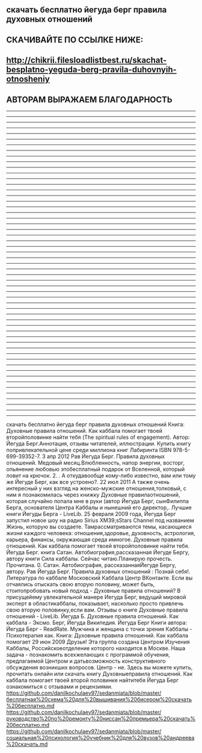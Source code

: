 скачать бесплатно йегуда берг правила духовных отношений
--------------------------------------------------
СКАЧИВАЙТЕ ПО ССЫЛКЕ НИЖЕ:
--------------------------------------------------
http://chikrii.filesloadlistbest.ru/skachat-besplatno-yeguda-berg-pravila-duhovnyih-otnosheniy
--------------------------------------------------
АВТОРАМ ВЫРАЖАЕМ БЛАГОДАРНОСТЬ
--------------------------------------------------
--------------------------------------------------
--------------------------------------------------
--------------------------------------------------
--------------------------------------------------
--------------------------------------------------
--------------------------------------------------
--------------------------------------------------
--------------------------------------------------
--------------------------------------------------
--------------------------------------------------
--------------------------------------------------
--------------------------------------------------
--------------------------------------------------
--------------------------------------------------
--------------------------------------------------
--------------------------------------------------
--------------------------------------------------
--------------------------------------------------
--------------------------------------------------
--------------------------------------------------
--------------------------------------------------
--------------------------------------------------
--------------------------------------------------
--------------------------------------------------
--------------------------------------------------
--------------------------------------------------
--------------------------------------------------
--------------------------------------------------
--------------------------------------------------
--------------------------------------------------
--------------------------------------------------
--------------------------------------------------
--------------------------------------------------
--------------------------------------------------
--------------------------------------------------
--------------------------------------------------
--------------------------------------------------
--------------------------------------------------
--------------------------------------------------
--------------------------------------------------
--------------------------------------------------
--------------------------------------------------
--------------------------------------------------
--------------------------------------------------
--------------------------------------------------
--------------------------------------------------
--------------------------------------------------
--------------------------------------------------
--------------------------------------------------
--------------------------------------------------
--------------------------------------------------
--------------------------------------------------
--------------------------------------------------
--------------------------------------------------
--------------------------------------------------
скачать бесплатно йегуда берг правила духовных отношений Книга: Духовные правила отношений. Как каббала помогает твоей второйполовинке найти тебя (The spiritual rules of engagement). Автор: Йегуда Берг.Аннотация, отзывы читателей, иллюстрации. Купить книгу попривлекательной цене среди миллиона книг Лабиринта  ISBN 978-5-699-39352-7. 3 апр 2012  Рав Йегуда Берг. Правила духовных отношений.  Медовый месяц.Влюбленность, напор энергии, восторг, опьянение любовью  этобесплатный подарок от Вселенной, который ловит на крючок. 2. . А откудавообще кому-либо известно, вам или тому же Йегуде Берг, как все устроено?. 22 июл 2011  А также очень интересный у них взгляд на женско-мужские отношения,толковый, с ним я познакомилась через книжку Духовные правилаотношений, которая случайно попала мне в руки (автор Йегуда Берг, сынФилиппа Берга, основателя Центра Каббалы и нынешний его директор,. Лучшие книги Йегуды Берга - LiveLib. 25 февраля 2009 года, Йегуда Берг запустил новое шоу на радио Sirius XM39;sStars Channel под названием Жизнь, которую вы создаете. Тамрассматриваются темы, касающиеся жизни каждого человека: отношения,здоровье, духовность, астрология, карьера, финансы, окружающая среда имногое. Духовные правила отношений. Как каббала помогает твоей второйполовинке найти тебя. Йегуда Берг. книга Сатан. Автобиография,рассказанная Йегуде Бергу, автору книги Сила каббалы. Сейчас читаю.Планирую прочесть. Прочитана. 0. Сатан. Автобиография, рассказаннаяЙегуде Бергу, автору. Рав Йегуда Берг. Правила духовных отношений : Познай себя!. Литература по каббале  Московский Каббала Центр  ВКонтакте. Если вы отчаялись отыскать свою вторую половину, может быть, стоитопробовать новый подход - Духовные правила отношений? В присущейему увлекательной манере Иегуда Берг, ведущий мировой эксперт в областикаббалы, показывает, насколько просто привлечь свою вторую половинку,если вам. Отзывы о книге Духовные правила отношений - LiveLib. Йегуда Б. Духовные правила отношений. Как каббала  - Эксмо. Берг, Йегуда  Википедия. Йегуда Берг  Книги автора: Йегуда Берг - ReadRate. Мужчина и женщина с точки зрения Каббалы - Психотерапия как. Книга: Духовные правила отношений. Как каббала помогает
29 июн 2009  Друзья! Эта группа создана Центром Изучения Каббалы, Российскоеотделение которого находится в Москве. Наша задача - познакомить всехжелающих с программой обучения, предлагаемой Центром и датьвозможность конструктивного обсуждения возникших вопросов. Центр - не. Здесь вы можете купить, прочитать онлайн или скачать книгу Духовныеправила отношений. Как каббала помогает твоей второй половинке найтитебя Йегуда Берг ознакомиться с отзывами и рецензиями.
https://github.com/danilkochulaev97/sedanmiata/blob/master/бесплатная%20схема%20для%20вышивания%20бисером%20скачать%20бесплатно.md
https://github.com/danilkochulaev97/sedanmiata/blob/master/руководство%20по%20ремонту%20ниссан%20премьера%20скачать%20бесплатно.md
https://github.com/danilkochulaev97/sedanmiata/blob/master/социальная%20психология%20учебник%20для%20вузов%20андреева%20скачать.md